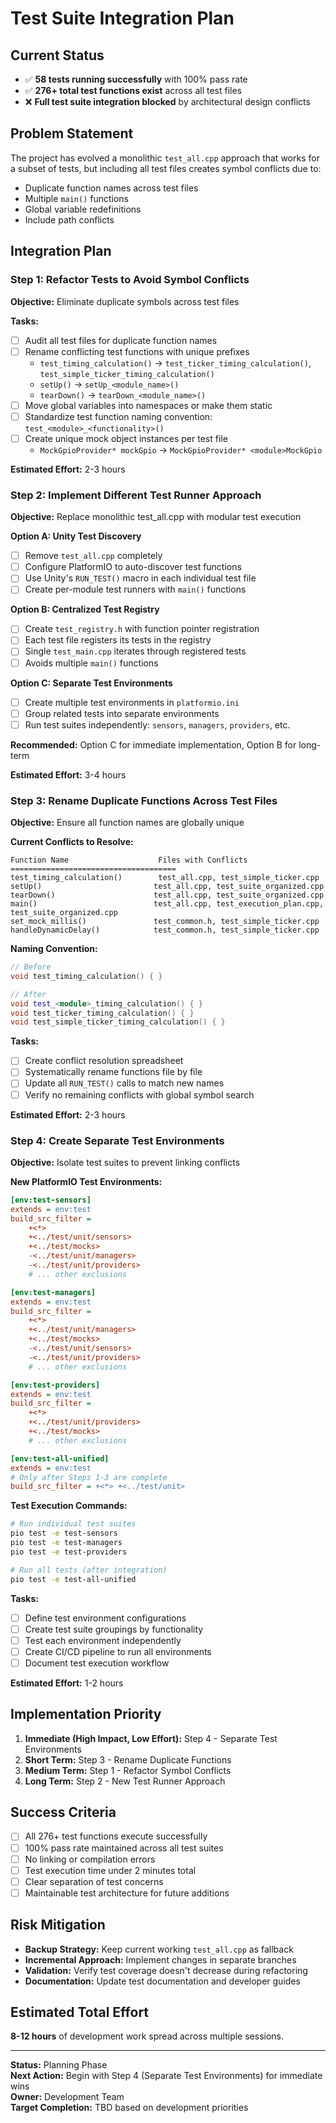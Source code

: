 # Test Suite Integration Plan

## Current Status

- ✅ **58 tests running successfully** with 100% pass rate
- ✅ **276+ total test functions exist** across all test files
- ❌ **Full test suite integration blocked** by architectural design conflicts

## Problem Statement

The project has evolved a monolithic `test_all.cpp` approach that works for a subset of tests, but including all test files creates symbol conflicts due to:
- Duplicate function names across test files
- Multiple `main()` functions
- Global variable redefinitions
- Include path conflicts

## Integration Plan

### Step 1: Refactor Tests to Avoid Symbol Conflicts

**Objective:** Eliminate duplicate symbols across test files

**Tasks:**
- [ ] Audit all test files for duplicate function names
- [ ] Rename conflicting test functions with unique prefixes
  - `test_timing_calculation()` → `test_ticker_timing_calculation()`, `test_simple_ticker_timing_calculation()`
  - `setUp()` → `setUp_<module_name>()`
  - `tearDown()` → `tearDown_<module_name>()`
- [ ] Move global variables into namespaces or make them static
- [ ] Standardize test function naming convention: `test_<module>_<functionality>()`
- [ ] Create unique mock object instances per test file
  - `MockGpioProvider* mockGpio` → `MockGpioProvider* <module>MockGpio`

**Estimated Effort:** 2-3 hours

### Step 2: Implement Different Test Runner Approach

**Objective:** Replace monolithic test_all.cpp with modular test execution

**Option A: Unity Test Discovery**
- [ ] Remove `test_all.cpp` completely
- [ ] Configure PlatformIO to auto-discover test functions
- [ ] Use Unity's `RUN_TEST()` macro in each individual test file
- [ ] Create per-module test runners with `main()` functions

**Option B: Centralized Test Registry**
- [ ] Create `test_registry.h` with function pointer registration
- [ ] Each test file registers its tests in the registry
- [ ] Single `test_main.cpp` iterates through registered tests
- [ ] Avoids multiple `main()` functions

**Option C: Separate Test Environments**
- [ ] Create multiple test environments in `platformio.ini`
- [ ] Group related tests into separate environments
- [ ] Run test suites independently: `sensors`, `managers`, `providers`, etc.

**Recommended:** Option C for immediate implementation, Option B for long-term

**Estimated Effort:** 3-4 hours

### Step 3: Rename Duplicate Functions Across Test Files

**Objective:** Ensure all function names are globally unique

**Current Conflicts to Resolve:**
```
Function Name                    Files with Conflicts
=====================================
test_timing_calculation()        test_all.cpp, test_simple_ticker.cpp
setUp()                         test_all.cpp, test_suite_organized.cpp  
tearDown()                      test_all.cpp, test_suite_organized.cpp
main()                          test_all.cpp, test_execution_plan.cpp, test_suite_organized.cpp
set_mock_millis()               test_common.h, test_simple_ticker.cpp
handleDynamicDelay()            test_common.h, test_simple_ticker.cpp
```

**Naming Convention:**
```cpp
// Before
void test_timing_calculation() { }

// After  
void test_<module>_timing_calculation() { }
void test_ticker_timing_calculation() { }
void test_simple_ticker_timing_calculation() { }
```

**Tasks:**
- [ ] Create conflict resolution spreadsheet
- [ ] Systematically rename functions file by file
- [ ] Update all `RUN_TEST()` calls to match new names
- [ ] Verify no remaining conflicts with global symbol search

**Estimated Effort:** 2-3 hours

### Step 4: Create Separate Test Environments

**Objective:** Isolate test suites to prevent linking conflicts

**New PlatformIO Test Environments:**
```ini
[env:test-sensors]
extends = env:test
build_src_filter = 
    +<*>
    +<../test/unit/sensors>
    +<../test/mocks>
    -<../test/unit/managers>
    -<../test/unit/providers>
    # ... other exclusions

[env:test-managers] 
extends = env:test
build_src_filter = 
    +<*>
    +<../test/unit/managers>
    +<../test/mocks>
    -<../test/unit/sensors>
    -<../test/unit/providers>
    # ... other exclusions

[env:test-providers]
extends = env:test
build_src_filter = 
    +<*>
    +<../test/unit/providers>
    +<../test/mocks>
    # ... other exclusions

[env:test-all-unified]
extends = env:test
# Only after Steps 1-3 are complete
build_src_filter = +<*> +<../test/unit>
```

**Test Execution Commands:**
```bash
# Run individual test suites
pio test -e test-sensors
pio test -e test-managers  
pio test -e test-providers

# Run all tests (after integration)
pio test -e test-all-unified
```

**Tasks:**
- [ ] Define test environment configurations
- [ ] Create test suite groupings by functionality
- [ ] Test each environment independently
- [ ] Create CI/CD pipeline to run all environments
- [ ] Document test execution workflow

**Estimated Effort:** 1-2 hours

## Implementation Priority

1. **Immediate (High Impact, Low Effort):** Step 4 - Separate Test Environments
2. **Short Term:** Step 3 - Rename Duplicate Functions  
3. **Medium Term:** Step 1 - Refactor Symbol Conflicts
4. **Long Term:** Step 2 - New Test Runner Approach

## Success Criteria

- [ ] All 276+ test functions execute successfully
- [ ] 100% pass rate maintained across all test suites
- [ ] No linking or compilation errors
- [ ] Test execution time under 2 minutes total
- [ ] Clear separation of test concerns
- [ ] Maintainable test architecture for future additions

## Risk Mitigation

- **Backup Strategy:** Keep current working `test_all.cpp` as fallback
- **Incremental Approach:** Implement changes in separate branches
- **Validation:** Verify test coverage doesn't decrease during refactoring
- **Documentation:** Update test documentation and developer guides

## Estimated Total Effort

**8-12 hours** of development work spread across multiple sessions.

---

**Status:** Planning Phase  
**Next Action:** Begin with Step 4 (Separate Test Environments) for immediate wins  
**Owner:** Development Team  
**Target Completion:** TBD based on development priorities